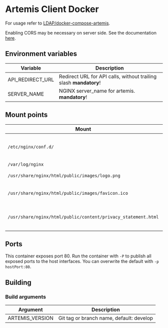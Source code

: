 # Artemis Client Docker

For usage refer to [LDAP/docker-compose-artemis](https://github.com/LDAP/docker-compose-artemis).

Enabling CORS may be necessary on server side. See the documentation [here](https://www.jhipster.tech/separating-front-end-and-api/).

## Environment variables

|Variable                  |Description                                                           |
|--------------------------|----------------------------------------------------------------------|
|API_REDIRECT_URL          |Redirect URL for API calls, without trailing slash __mandatory__!     |
|SERVER_NAME               |NGINX server_name for artemis. __mandatory__!                         |

## Mount points

|Mount                                                           |Description                                    |
|----------------------------------------------------------------|-----------------------------------------------|
|`/etc/nginx/conf.d/`                                            |generated configs, used to overwrite configs   |
|`/var/log/nginx`                                                |log directory                                  |
|`/usr/share/nginx/html/public/images/logo.png`                  |set own logo. _recommended_                    |
|`/usr/share/nginx/html/public/images/favicon.ico`               |set own favicon. _recommended_                 |
|`/usr/share/nginx/html/public/content/privacy_statement.html`   |set own privacy statement. _recommended_       |

## Ports
This container exposes port 80. Run the container with `-P` to publish all exposed ports to the host interfaces.
You can overwrite the default with `-p hostPort:80`.

## Building

### Build arguments

|Argument                  |Description                                    |
|--------------------------|-----------------------------------------------|
|ARTEMIS_VERSION           |Git tag or branch name, default: develop       |